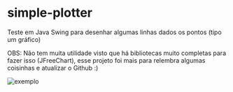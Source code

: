 # simple-plotter
Teste em Java Swing para desenhar algumas linhas dados os pontos (tipo um gráfico)  

OBS: Não tem muita utilidade visto que há bibliotecas muito completas para fazer isso (JFreeChart), esse projeto foi mais para relembra algumas coisinhas e atualizar o Github :)


![exemplo](https://beeimg.com/images/h51543221221.png)
